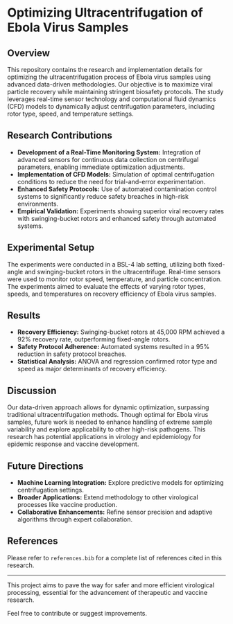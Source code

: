 
# Optimizing Ultracentrifugation of Ebola Virus Samples

## Overview

This repository contains the research and implementation details for optimizing the ultracentrifugation process of Ebola virus samples using advanced data-driven methodologies. Our objective is to maximize viral particle recovery while maintaining stringent biosafety protocols. The study leverages real-time sensor technology and computational fluid dynamics (CFD) models to dynamically adjust centrifugation parameters, including rotor type, speed, and temperature settings.

## Research Contributions

- **Development of a Real-Time Monitoring System:** Integration of advanced sensors for continuous data collection on centrifugal parameters, enabling immediate optimization adjustments.
- **Implementation of CFD Models:** Simulation of optimal centrifugation conditions to reduce the need for trial-and-error experimentation.
- **Enhanced Safety Protocols:** Use of automated contamination control systems to significantly reduce safety breaches in high-risk environments.
- **Empirical Validation:** Experiments showing superior viral recovery rates with swinging-bucket rotors and enhanced safety through automated systems.

## Experimental Setup

The experiments were conducted in a BSL-4 lab setting, utilizing both fixed-angle and swinging-bucket rotors in the ultracentrifuge. Real-time sensors were used to monitor rotor speed, temperature, and particle concentration. The experiments aimed to evaluate the effects of varying rotor types, speeds, and temperatures on recovery efficiency of Ebola virus samples.

## Results

- **Recovery Efficiency:** Swinging-bucket rotors at 45,000 RPM achieved a 92% recovery rate, outperforming fixed-angle rotors.
- **Safety Protocol Adherence:** Automated systems resulted in a 95% reduction in safety protocol breaches.
- **Statistical Analysis:** ANOVA and regression confirmed rotor type and speed as major determinants of recovery efficiency.

## Discussion

Our data-driven approach allows for dynamic optimization, surpassing traditional ultracentrifugation methods. Though optimal for Ebola virus samples, future work is needed to enhance handling of extreme sample variability and explore applicability to other high-risk pathogens. This research has potential applications in virology and epidemiology for epidemic response and vaccine development.

## Future Directions

- **Machine Learning Integration:** Explore predictive models for optimizing centrifugation settings.
- **Broader Applications:** Extend methodology to other virological processes like vaccine production.
- **Collaborative Enhancements:** Refine sensor precision and adaptive algorithms through expert collaboration.

## References

Please refer to `references.bib` for a complete list of references cited in this research.

---
This project aims to pave the way for safer and more efficient virological processing, essential for the advancement of therapeutic and vaccine research.

Feel free to contribute or suggest improvements.
```
